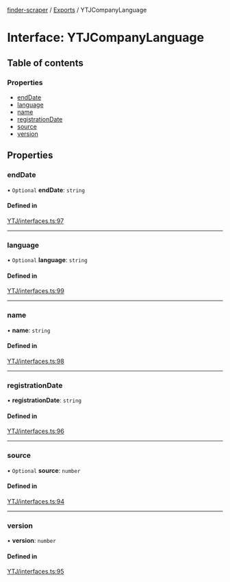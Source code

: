 [finder-scraper](../README.md) / [Exports](../modules.md) / YTJCompanyLanguage

# Interface: YTJCompanyLanguage

## Table of contents

### Properties

- [endDate](YTJCompanyLanguage.md#enddate)
- [language](YTJCompanyLanguage.md#language)
- [name](YTJCompanyLanguage.md#name)
- [registrationDate](YTJCompanyLanguage.md#registrationdate)
- [source](YTJCompanyLanguage.md#source)
- [version](YTJCompanyLanguage.md#version)

## Properties

### endDate

• `Optional` **endDate**: `string`

#### Defined in

[YTJ/interfaces.ts:97](https://github.com/launde/finder-scraper/blob/4aa87da/src/YTJ/interfaces.ts#L97)

___

### language

• `Optional` **language**: `string`

#### Defined in

[YTJ/interfaces.ts:99](https://github.com/launde/finder-scraper/blob/4aa87da/src/YTJ/interfaces.ts#L99)

___

### name

• **name**: `string`

#### Defined in

[YTJ/interfaces.ts:98](https://github.com/launde/finder-scraper/blob/4aa87da/src/YTJ/interfaces.ts#L98)

___

### registrationDate

• **registrationDate**: `string`

#### Defined in

[YTJ/interfaces.ts:96](https://github.com/launde/finder-scraper/blob/4aa87da/src/YTJ/interfaces.ts#L96)

___

### source

• `Optional` **source**: `number`

#### Defined in

[YTJ/interfaces.ts:94](https://github.com/launde/finder-scraper/blob/4aa87da/src/YTJ/interfaces.ts#L94)

___

### version

• **version**: `number`

#### Defined in

[YTJ/interfaces.ts:95](https://github.com/launde/finder-scraper/blob/4aa87da/src/YTJ/interfaces.ts#L95)
